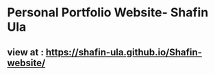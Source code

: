 # Personal Portfolio Website- Shafin Ula

## view at : https://shafin-ula.github.io/Shafin-website/
